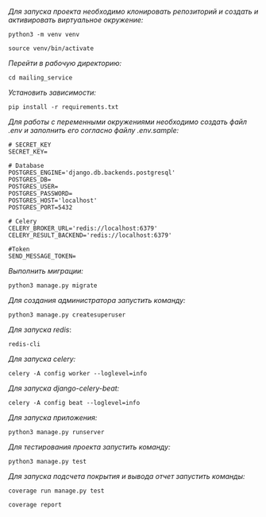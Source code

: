 _Для запуска проекта необходимо клонировать репозиторий и создать и активировать виртуальное окружение:_ 
```
python3 -m venv venv
```
```
source venv/bin/activate
```
_Перейти в рабочую директорию:_
```
cd mailing_service
```
_Установить зависимости:_
```
pip install -r requirements.txt
```
_Для работы с переменными окружениями необходимо создать файл .env и заполнить его согласно файлу .env.sample:_
```
# SECRET_KEY
SECRET_KEY=

# Database
POSTGRES_ENGINE='django.db.backends.postgresql'
POSTGRES_DB=
POSTGRES_USER=
POSTGRES_PASSWORD=
POSTGRES_HOST='localhost'
POSTGRES_PORT=5432

# Celery
CELERY_BROKER_URL='redis://localhost:6379'
CELERY_RESULT_BACKEND='redis://localhost:6379'

#Token
SEND_MESSAGE_TOKEN=

```
_Выполнить миграции:_
```
python3 manage.py migrate
```
_Для создания администратора запустить команду:_

```
python3 manage.py createsuperuser
```

_Для запуска redis_:

```
redis-cli
```

_Для запуска celery:_

```
celery -A config worker --loglevel=info
```

_Для запуска django-celery-beat:_

```
celery -A config beat --loglevel=info
```

_Для запуска приложения:_

```
python3 manage.py runserver
```
_Для тестирования проекта запустить команду:_

```
python3 manage.py test
```

_Для запуска подсчета покрытия и вывода отчет запустить команды:_

```
coverage run manage.py test

coverage report
```
